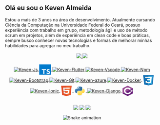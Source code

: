 ## Olá eu sou o Keven Almeida
<div>
   Estou a mais de 3 anos na área de desenvolvimento.
Atualmente cursando Ciência da Computação na Universidade Federal do Ceará, possuo experiência com trabalho em grupo, metodologia ágil e uso de método scrum em projetos, além de experiência em clean code e boas práticas, sempre busco conhecer novas tecnologias e formas de melhorar minhas habilidades para agregar no meu trabalho.
</div><br>
<div align="center">
    <a href="https://github.com/keven-silva">
    <img height="180em" src="https://github-readme-stats.vercel.app/api?username=keven-silva&show_icons=true_color=fff&icon_color=79ff97&text_color=9f9f9f&bg_color=151515"/>
    <img height="180em" src="https://github-readme-stats.vercel.app/api/top-langs/?username=keven-silva&show_icons=true_color=fff&icon_color=79ff97&text_color=9f9f9f&bg_color=151515"   />
</div>

<div align="center" style="display: inline_block"><br>
    <img align="center" alt="Keven-Js" height="35" width="40" src="https://cdn.jsdelivr.net/gh/devicons/devicon/icons/javascript/javascript-original.svg" />
    <img align="center" alt="Keven-Ts" height="35" width="40" src="https://raw.githubusercontent.com/devicons/devicon/master/icons/typescript/typescript-plain.svg">
    <img align="center" alt="Keven-Flutter" height="35" width="40" src="https://cdn.jsdelivr.net/gh/devicons/devicon/icons/flutter/flutter-original.svg" />
    <img align="center" alt="Keven-Vscode" height="35" width="40" src="https://cdn.jsdelivr.net/gh/devicons/devicon/icons/vscode/vscode-original.svg" />
    <img align="center" alt="Keven-Npm" height="35" width="40" src="https://cdn.jsdelivr.net/gh/devicons/devicon/icons/npm/npm-original-wordmark.svg" />
    <img align="center" alt="Keven-Bootstrap" height="35" width="40" src="https://cdn.jsdelivr.net/gh/devicons/devicon/icons/bootstrap/bootstrap-original.svg" />
    <img align="center" alt="Keven-Git" height="35" width="40" src="https://cdn.jsdelivr.net/gh/devicons/devicon/icons/git/git-original-wordmark.svg" />
    <img align="center" alt="Keven-azure" height="35" width="40" src="https://cdn.jsdelivr.net/gh/devicons/devicon/icons/azure/azure-original.svg" />
    <img align="center" alt="Keven-Docker" height="35" width="40" src="https://cdn.jsdelivr.net/gh/devicons/devicon/icons/docker/docker-original.svg" />
    <img align="center" alt="Keven-CSS" height="35" width="40" src="https://raw.githubusercontent.com/devicons/devicon/master/icons/css3/css3-original.svg">
    <img align="center" alt="Keven-Ionic" height="35" width="40" src="https://cdn.jsdelivr.net/gh/devicons/devicon/icons/ionic/ionic-original.svg" />
    <img align="center" alt="Keven-HTML" height="35" width="40" src="https://raw.githubusercontent.com/devicons/devicon/master/icons/html5/html5-original.svg">
    <img align="center" alt="Keven-Python" height="35" width="40" src="https://raw.githubusercontent.com/devicons/devicon/master/icons/python/python-original.svg"/>
    <img align="center" alt="Keven-Django" height="35" width="40" src="https://cdn.jsdelivr.net/gh/devicons/devicon/icons/django/django-plain-wordmark.svg" />
    <img align="center" alt="Keven-Csharp" height="35" width="40" src="https://raw.githubusercontent.com/devicons/devicon/master/icons/csharp/csharp-original.svg">
</div>

  ##

<div align="center"> 
    <a href="https://instagram.com/keven_almeida77" target="_blank"><img src="https://img.shields.io/badge/-Instagram-%23E4405F?style=for-the-badge&logo=instagram&logoColor=white" target="_blank"></a>
    <a href = "mailto:keven.almeida.8179@gmail.com"><img src="https://img.shields.io/badge/-Gmail-%23333?style=for-the-badge&logo=gmail&logoColor=white" target="_blank"></a>
    <a href="https://www.linkedin.com/in/keven-almeida" target="_blank"><img src="https://img.shields.io/badge/-LinkedIn-%230077B5?style=for-the-badge&logo=linkedin&logoColor=white" target="_blank"></a> 
    
![Snake animation](https://github.com/keven-silva/keven-silva/blob/output/github-contribution-grid-snake.svg)
 
</div>




